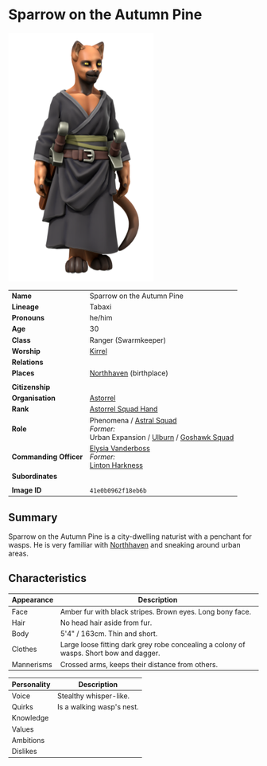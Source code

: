 # Sparrow on the Autumn Pine

<img src="https://raw.githubusercontent.com/jesskelsall/astarus-images/main/people/portraits/41e0b0962f18eb6b.png" height="500" />

|||
| --- | --- |
| **Name** | Sparrow on the Autumn Pine | character.3
| **Lineage** | Tabaxi |
| **Pronouns** | he/him |
| **Age** | 30 |
| **Class** | Ranger (Swarmkeeper) |
| **Worship** | [Kirrel](../gods/deities/kirrel.md) |
| **Relations** | |
| **Places** | [Northhaven](../places/cities/northhaven.md) (birthplace) |
|||
| **Citizenship** | |
| **Organisation** | [Astorrel](../organisations/astorrel/astorrel.md) |
| **Rank** | [Astorrel Squad Hand](../organisations/astorrel/ranks/astorrel-squad-hand.md) |
| **Role** | Phenomena / [Astral Squad](../organisations/astorrel/squads/astral-squad.md)<br>*Former:*<br>Urban Expansion / [Ulburn](../places/villages/ulburn.md) / [Goshawk Squad](../organisations/astorrel/squads/goshawk-squad.md) |
| **Commanding Officer** | [Elysia Vanderboss](elysia-vanderboss.md)<br>*Former:*<br>[Linton Harkness](linton-harkness.md) |
| **Subordinates** | |
|||
| **Image ID** | `41e0b0962f18eb6b` |

## Summary

Sparrow on the Autumn Pine is a city-dwelling naturist with a penchant for wasps. He is very familiar with [Northhaven](../places/cities/northhaven.md) and sneaking around urban areas.

## Characteristics

| Appearance | Description |
| --- | --- |
| Face | Amber fur with black stripes. Brown eyes. Long bony face. |
| Hair | No head hair aside from fur. |
| Body | 5'4" / 163cm. Thin and short. |
| Clothes | Large loose fitting dark grey robe concealing a colony of wasps. Short bow and dagger. |
| Mannerisms | Crossed arms, keeps their distance from others. |

| Personality | Description |
| --- | --- |
| Voice | Stealthy whisper-like. |
| Quirks | Is a walking wasp's nest. |
| Knowledge | |
| Values | |
| Ambitions | |
| Dislikes | |
